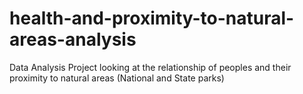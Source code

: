 # health-and-proximity-to-natural-areas-analysis
Data Analysis Project looking at the relationship of peoples and their proximity to natural areas (National and State parks)
